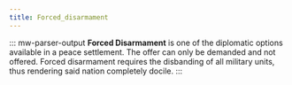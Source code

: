 ```yaml
---
title: Forced_disarmament
---
```

::: mw-parser-output
**Forced Disarmament** is one of the diplomatic options available in a
peace settlement. The offer can only be demanded and not offered. Forced
disarmament requires the disbanding of all military units, thus
rendering said nation completely docile.
:::
